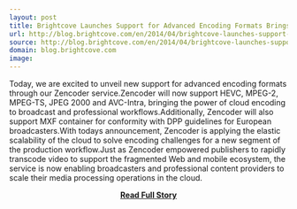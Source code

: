 ```yaml
---
layout: post
title: Brightcove Launches Support for Advanced Encoding Formats Brings Broadcast and Professional Workflows to the Cloud
url: http://blog.brightcove.com/en/2014/04/brightcove-launches-support-advanced-encoding-formats-brings-broadcast-and-professional-workflows-cl
source: http://blog.brightcove.com/en/2014/04/brightcove-launches-support-advanced-encoding-formats-brings-broadcast-and-professional-workflows-cl
domain: blog.brightcove.com
image: 
---
```


<p>Today, we are excited to unveil new support for advanced encoding formats through our Zencoder service.Zencoder will now support HEVC, MPEG-2, MPEG-TS, JPEG 2000 and AVC-Intra, bringing the power of cloud encoding to broadcast and professional workflows.Additionally, Zencoder will also support MXF container for conformity with DPP guidelines for European broadcasters.With todays announcement, Zencoder is applying the elastic scalability of the cloud to solve encoding challenges for a new segment of the production workflow.Just as Zencoder empowered publishers to rapidly transcode video to support the fragmented Web and mobile ecosystem, the service is now enabling broadcasters and professional content providers to scale their media processing operations in the cloud.</p>
<center><p><a href="http://blog.brightcove.com/en/2014/04/brightcove-launches-support-advanced-encoding-formats-brings-broadcast-and-professional-workflows-cl" style='padding:25px; font-sze:18px; font-weight: bold;'>Read Full Story</a></p></center>
